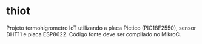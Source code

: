 # thiot
Projeto termohigrometro IoT utilizando a placa Pictico (PIC18F2550), sensor DHT11 e placa ESP8622. Código fonte deve ser compilado no MikroC.
